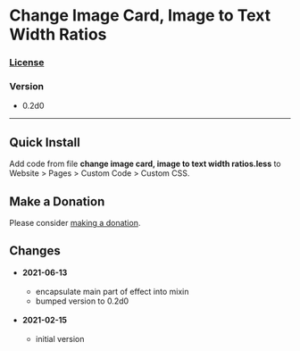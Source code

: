# Change Image Card, Image to Text Width Ratios

### [License][99]

### Version

  * 0.2d0

---

## Quick Install

Add code from file **change image card, image to text width ratios.less** to
Website > Pages > Custom Code > Custom CSS.

## Make a Donation

Please consider [making a donation](https://github.com/tomsWebConsulting/twcsl#make-a-donation).

## Changes

* **2021-06-13**
<br><br>
  * encapsulate main part of effect into mixin
  * bumped version to 0.2d0
  <br><br>
* **2021-02-15**
<br><br>
  * initial version

[99]: https://github.com/tomsWebConsulting/twcsl/blob/main/LICENSE.txt#L1
